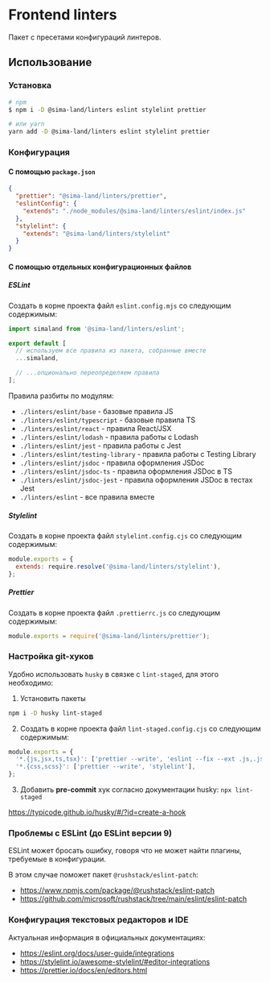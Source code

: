 # Frontend linters

Пакет с пресетами конфигураций линтеров.

## Использование

### Установка

```bash
# npm
$ npm i -D @sima-land/linters eslint stylelint prettier

# или yarn
yarn add -D @sima-land/linters eslint stylelint prettier
```

### Конфигурация

#### С помощью `package.json`

```json
{
  "prettier": "@sima-land/linters/prettier",
  "eslintConfig": {
    "extends": "./node_modules/@sima-land/linters/eslint/index.js"
  },
  "stylelint": {
    "extends": "@sima-land/linters/stylelint"
  }
}
```

#### С помощью отдельных конфигурационных файлов

##### ESLint

Создать в корне проекта файл `eslint.config.mjs` со следующим содержимым:

```js
import simaland from '@sima-land/linters/eslint';

export default [
  // используем все правила из пакета, собранные вместе
  ...simaland,

  // ...опционально переопределяем правила
];
```

Правила разбиты по модулям:

- `./linters/eslint/base` - базовые правила JS
- `./linters/eslint/typescript` - базовые правила TS
- `./linters/eslint/react` - правила React/JSX
- `./linters/eslint/lodash` - правила работы с Lodash
- `./linters/eslint/jest` - правила работы с Jest
- `./linters/eslint/testing-library` - правила работы с Testing Library
- `./linters/eslint/jsdoc` - правила оформления JSDoc
- `./linters/eslint/jsdoc-ts` - правила оформления JSDoc в TS
- `./linters/eslint/jsdoc-jest` - правила оформления JSDoc в тестах Jest
- `./linters/eslint` - все правила вместе

##### Stylelint

Создать в корне проекта файл `stylelint.config.сjs` со следующим содержимым:

```js
module.exports = {
  extends: require.resolve('@sima-land/linters/stylelint'),
};
```

##### Prettier

Создать в корне проекта файл `.prettierrc.js` со следующим содержимым:

```js
module.exports = require('@sima-land/linters/prettier');
```

### Настройка git-хуков

Удобно использовать `husky` в связке с `lint-staged`, для этого необходимо:

1. Установить пакеты

```bash
npm i -D husky lint-staged
```

2. Создать в корне проекта файл `lint-staged.config.сjs` со следующим содержимым:

```js
module.exports = {
  '*.{js,jsx,ts,tsx}': ['prettier --write', 'eslint --fix --ext .js,.jsx,.ts,.tsx'],
  '*.{css,scss}': ['prettier --write', 'stylelint'],
};
```

3. Добавить **pre-commit** хук согласно документации husky: `npx lint-staged`

https://typicode.github.io/husky/#/?id=create-a-hook

### Проблемы с ESLint (до ESLint версии 9)

ESLint может бросать ошибку, говоря что не может найти плагины, требуемые в конфигурации.

В этом случае поможет пакет `@rushstack/eslint-patch`:

- https://www.npmjs.com/package/@rushstack/eslint-patch
- https://github.com/microsoft/rushstack/tree/main/eslint/eslint-patch

### Конфигурация текстовых редакторов и IDE

Актуальная информация в официальных документациях:

- https://eslint.org/docs/user-guide/integrations
- https://stylelint.io/awesome-stylelint/#editor-integrations
- https://prettier.io/docs/en/editors.html
